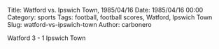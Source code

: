 Title: Watford vs. Ipswich Town, 1985/04/16
Date: 1985/04/16 00:00
Category: sports
Tags: football, football scores, Watford, Ipswich Town
Slug: watford-vs-ipswich-town
Author: carbonero


Watford 3 - 1 Ipswich Town

